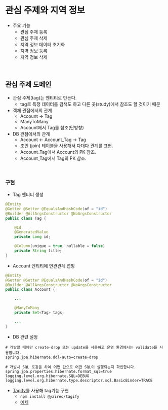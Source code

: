 # 관심 주제와 지역 정보
- 주요 기능
    * 관심 주제 등록
    * 관심 주제 삭제
    * 지역 정보 데이터 초기화
    * 지역 정보 등록 
    * 지역 정보 삭제
<br>

## 관심 주제 도메인
- 관심 주제(tag)는 엔티티로 만든다.
    * tag로 특정 데이터를 검색도 하고 다른 곳(study)에서 참조도 할 것이기 때문
- 객체 관점에서의 관계
    * Account -> Tag
    * ManyToMany
    * Account에서 Tag를 참조(단방향)
- DB 관점에서의 관계
    * Account <- Account_Tag -> Tag
    * 조인 (join) 테이블을 사용해서 다대다 관계를 표현.
    * Account_Tag에서 Account의 PK 참조.
    * Account_Tag에서 Tag의 PK 참조.
<br>

### 구현
- Tag 엔티티 생성
```java
@Entity
@Getter @Setter @EqualsAndHashCode(of = "id")
@Builder @AllArgsConstructor @NoArgsConstructor
public class Tag {

    @Id
    @GeneratedValue
    private Long id;

    @Column(unique = true, nullable = false)
    private String title;
}
```
- Account 엔티티에 연관관계 맵핑
```java
@Entity
@Getter @Setter @EqualsAndHashCode(of = "id")
@Builder @AllArgsConstructor @NoArgsConstructor
public class Account {

    ...

    @ManyToMany
    private Set<Tag> tags;

    ...
}
```
- DB 관련 설정
```properties
# 개발할 때에만 create-drop 또는 update를 사용하고 운영 환경에서는 validate를 사용합니다.
spring.jpa.hibernate.ddl-auto=create-drop

# 개발시 SQL 로깅을 하여 어떤 값으로 어떤 SQL이 실행되는지 확인합니다.
spring.jpa.properties.hibernate.format_sql=true
logging.level.org.hibernate.SQL=DEBUG
logging.level.org.hibernate.type.descriptor.sql.BasicBinder=TRACE
```
- [Tagify](https://github.com/yairEO/tagify)를 사용해 tag기능 구현
    * `npm install @yaireo/tagify`
    * [예제](https://yaireo.github.io/tagify/)
<br>
